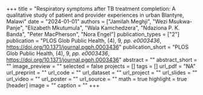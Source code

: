 +++
title = "Respiratory symptoms after TB treatment completion: A qualitative study of patient and provider experiences in urban Blantyre, Malawi"
date = "2024-01-01"
authors = ["Jamilah Meghji", "Wezi Msukwa-Panje", "Elizabeth Mkutumula", "Wala Kamchedzera", "Ndaziona P. K. Banda", "Peter MacPherson", "Nora Engel"]
publication_types = ["2"]
publication = "PLOS Glob Public Health, (4), 9, _pp. e0003436_, https://doi.org/10.1371/journal.pgph.0003436"
publication_short = "PLOS Glob Public Health, (4), 9, _pp. e0003436_, https://doi.org/10.1371/journal.pgph.0003436"
abstract = ""
abstract_short = ""
image_preview = ""
selected = false
projects = []
tags = []
url_pdf = "NA"
url_preprint = ""
url_code = ""
url_dataset = ""
url_project = ""
url_slides = ""
url_video = ""
url_poster = ""
url_source = ""
math = true
highlight = true
[header]
image = ""
caption = ""
+++
